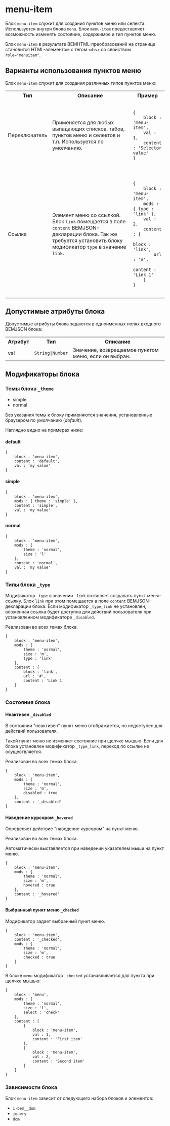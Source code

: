 # menu-item  

Блок `menu-item` служит для создания пунктов меню или селекта. Используется внутри блока `menu`. Блок `menu-item` предоставляет возможность изменять состояние, содержимое и тип пунктов меню.

Блок `menu-item` в результате BEMHTML-преобразований на странице становится HTML-элементом с тегом `<div>` со свойством `role="menuitem"`.


## Варианты использования пунктов меню

Блок `menu-item` служит для создания различных типов пунктов меню:

<table>
    <tr>
        <th>Тип</th>
        <th>Описание</th>
        <th>Пример</th>
    </tr>
    <tr>
        <td>Переключатель</td>
        <td>Применяется для любых выпадающих списков, табов, пунктов меню и селектов и т.п. Используется по умолчанию.</td>
        <td>
            <pre><code>
{
    block : 'menu-item',
    val : 1,
    content : 'Selector value'
}
            </code></pre>
        </td>
    <tr>
        <td>Ссылка</td>
        <td>Элемент меню со ссылкой. Блок <code>link</code> помещается в поле <code>content</code> BEMJSON-декларации блока. Так же требуется установить блоку модификатор <code>type</code> в значение <code>link</code>.
        </td>
        <td>
            <pre><code>
{
    block : 'menu-item',
    mods : { type : 'link' },
    val : 2,
    content : {
        block : 'link',
        url : '#',
        content : 'Link 1'
    }
}
            </code></pre>
        </td>
    </tr>
</table>

## Допустимые атрибуты блока
Допустимые атрибуты блока задаются в одноименных полях входного BEMJSON блока:

<table>
    <tr>
        <th>Атрибут</th>
        <th>Тип</th>
        <th>Описание</th>
    </tr>
    <tr>
        <td>val</td>
        <td><code>String|Number</code></td>
        <td>Значение, возвращаемое пунктом меню, если он выбран.</td>
    </tr>
</table>


## Модификаторы блока

### Темы блока `_theme`

 * simple   
 * normal  

Без указания темы к блоку применяются значения, установленные браузером по умолчанию (*default*).

Наглядно видно на примерах ниже:

#### default

```bemjson
{
    block : 'menu-item',
    content : 'default',
    val : 'my value'
}
```


#### simple

```bemjson
{
    block : 'menu-item',
    mods : { theme : 'simple' },
    content : 'simple',
    val : 'my value'
}
```


#### normal

```bemjson
{
    block : 'menu-item',
    mods : { 
        theme : 'normal', 
        size : 'l'
    },
    content : 'normal',
    val : 'my value'
}
```


### Типы блока `_type`

Модификатор `_type` в значении `_link` позволяет создавать пункт меню-ссылку. Блок `link` при этом помещается в поле `content` BEMJSON-декларации блока. Если модификатор `_type_link` не установлен, вложенная ссылка будет доступна для действий пользователя при установленном модификаторе `_disabled`.

Реализован во всех темах блока.

```bemjson
{
    block : 'menu-item',
    mods : { 
        theme : 'normal', 
        size : 'm', 
        type : 'link' 
    },
    content : {
        block : 'link',
        url : '#',
        content : 'Link 1'
    }
}
```


### Состояния блока 

#### Неактивен `_disabled`
   
В состоянии "неактивен" пункт меню отображается, но недоступен для действий пользователя.  

Такой пункт меню не изменяет состояние при щелчке мышью. Если для блока установлен модификатор `_type_link`, переход по ссылке не осуществляется. 

Реализован во всех темах блока.

```bemjson
{
    block : 'menu-item',
    mods : { 
        theme : 'normal', 
        size : 'm', 
        disabled : true 
    },
    content : '_disabled'
}
```
    

#### Наведение курсором `_hovered`

Определяет действие "наведение курсором" на пункт меню.

Реализован во всех темах блока.

Автоматически выставляется при наведении указателем мыши на пункт меню.

```bemjson
{
    block : 'menu-item',
    mods : { 
        theme : 'normal', 
        size : 'm', 
        hovered : true 
    },
    content : '_hovered'
}
```


#### Выбранный пункт меню `_checked`

Модификатор задает выбранный пункт меню.

```bemjson
{
    block : 'menu-item',
    content : '_checked',
    mods : { 
        theme : 'normal', 
        size : 'm', 
        checked : true 
    }
}
```


В блоке `menu` модификатор `_checked` устанавливается для пункта при щелчке мышью:

```bemjson
{
    block : 'menu',
    mods : { 
        theme : 'normal', 
        size : 'l',
        select : 'check'
    },
    content : [
        {
            block : 'menu-item',
            val : 1,
            content : 'First item'
        },
        {
            block : 'menu-item',
            val : 2,
            content : 'Second item'
        }
    ]
}
```


### Зависимости блока

Блок `menu-item` зависит от следующего набора блоков и элементов:

* `i-bem__dom `
* `jquery`
* `dom`
